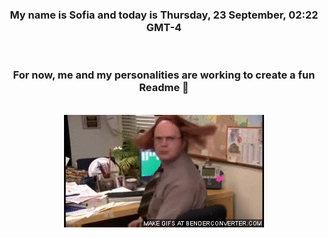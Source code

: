 


<div align="center">
<h3 >My name is Sofia and today is Thursday, 23 September, 02:22 GMT-4</h3><br>
<h3 >For now, me and my personalities are working to create a fun Readme 👋
</h3><br>
<img src='img/dwight.gif' alt='working...'/>
</div>
